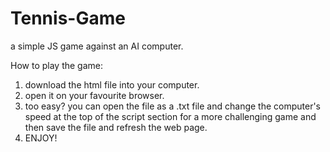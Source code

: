 # Tennis-Game
a simple JS game against an AI computer.

How to play the game:
1. download the html file into your computer.
2. open it on your favourite browser.
3. too easy? you can open the file as a .txt file and change the computer's speed at the top of the script section for a more challenging game and then save the file and refresh the web page.
4. ENJOY!
